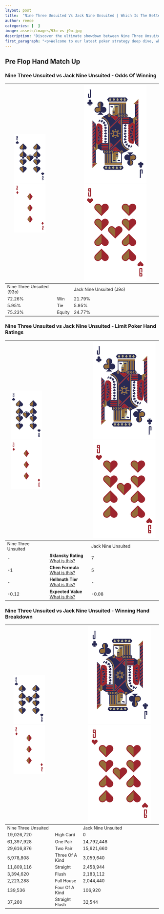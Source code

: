 ```yaml
---
layout: post
title:  "Nine Three Unsuited Vs Jack Nine Unsuited | Which Is The Better Hand In Poker? A Complete Guide"
author: reece
categories: [  ]
image: assets/images/93o-vs-j9o.jpg
description: "Discover the ultimate showdown between Nine Three Unsuited and Jack Nine Unsuited in poker! Uncover the odds, strategies, and scenarios where one hand triumphs over the other. Get ready to up your poker game with this thrilling analysis."
first_paragraph: "<p>Welcome to our latest poker strategy deep dive, where we're pitting two distinct hands against each other in a high-stakes showdown: Nine Three Unsuited vs Jack Nine Unsuited.</p><p>In the dynamic world of poker, every decision counts, and knowing which hand holds the upper hand is key to your success at the table.</p><p>In this article, we'll dissect these two hands, explore the scenarios where one dominates the other, and equip you with the knowledge to make strategic choices that can tip the odds in your favor.</p><p>Get ready to unravel the intriguing dynamics of these poker hands and elevate your game to new heights.</p>"
---
```




[comment]: # (sp0)

## Pre Flop Hand Match Up

<div class="table hand-ratings" markdown="1"> 



### Nine Three Unsuited vs Jack Nine Unsuited - Odds Of Winning


    
| ![image info](assets/images/hand1/9.png) ![image info](assets/images/hand1/3o.png) |  | ![image info](assets/images/hand2/J.png) ![image info](assets/images/hand2/9o.png) |
| -------- | -------- | -------- |
| Nine Three Unsuited (93o) |  | Jack Nine Unsuited (J9o) |
| 72.26% | Win | 21.79% |
| 5.95% | Tie | 5.95% |
| 75.23% | Equity | 24.77% |




[comment]: # (sp1)



### Nine Three Unsuited vs Jack Nine Unsuited - Limit Poker Hand Ratings


    
| ![image info](assets/images/hand1/9.png) ![image info](assets/images/hand1/3o.png) |  | ![image info](assets/images/hand2/J.png) ![image info](assets/images/hand2/9o.png) |
| -------- | -------- | -------- |
| Nine Three Unsuited |  | Jack Nine Unsuited |
| - | **Sklansky Rating** [What is this?](/sklansky-rating-explained) | 7 |
| -1 | **Chen Formula** [What is this?](/chen-formula-explained) | 5 |
| - | **Hellmuth Tier** [What is this?](/Hellmuth-tier-explained) | - |
| -0.12 | **Expected Value** [What is this?](/expected-value-explained) | -0.08 |




[comment]: # (sp2)



### Nine Three Unsuited vs Jack Nine Unsuited - Winning Hand Breakdown


    
| ![image info](assets/images/hand1/9.png) ![image info](assets/images/hand1/3o.png) |  | ![image info](assets/images/hand2/J.png) ![image info](assets/images/hand2/9o.png) |
| -------- | -------- | -------- |
| Nine Three Unsuited |  | Jack Nine Unsuited |
| 19,026,720 | High Card | 0 |
| 61,397,928 | One Pair | 14,792,448 |
| 29,616,876 | Two Pair | 15,621,660 |
| 5,978,808 | Three Of A Kind | 3,059,640 |
| 11,809,116 | Straight | 2,458,944 |
| 3,394,620 | Flush | 2,183,112 |
| 2,223,288 | Full House | 2,044,440 |
| 139,536 | Four Of A Kind | 106,920 |
| 37,260 | Straight Flush | 32,544 |




[comment]: # (sp3)



</div>

[comment]: # (sp4)



[comment]: # (sp5)

